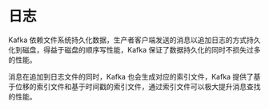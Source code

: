 # 日志

Kafka 依赖文件系统持久化数据，生产者客户端发送的消息以追加日志的方式持久化到磁盘，得益于磁盘的顺序写性能，Kafka 保证了数据持久化的同时不损失过多的性能。

消息在追加到日志文件的同时，Kafka 也会生成对应的索引文件，Kafka 提供了基于位移的索引文件和基于时间戳的索引文件，通过索引文件可以极大提升消息查找的性能。